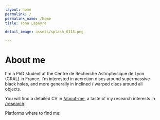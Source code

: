```yaml
---
layout: home
permalink: /
permalink_name: /home
title: Yona Lapeyre

detail_image: assets/splash_0118.png

---
```


# About me

I'm a PhD student at the Centre de Recherche Astrophysique de Lyon (CRAL) in France. I'm interested in accretion discs around supermassive black holes, and more generally in inclined / warped discs around all objects.

You will find a detailed CV in [/about-me](about-me), a taste of my research interests in [/research](research).

Platforms where to find me:
